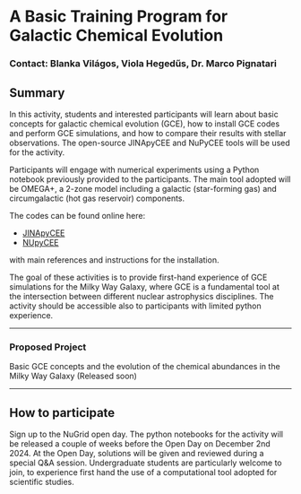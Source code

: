 # A Basic Training Program for Galactic Chemical Evolution
### Contact: Blanka Világos, Viola Hegedűs, Dr. Marco Pignatari

## Summary 


In this activity, students and interested participants will learn about basic concepts for galactic chemical evolution (GCE), how to install GCE codes and perform GCE simulations, and how to compare their results with stellar observations. The open-source JINApyCEE and NuPyCEE tools will be used for the activity.  

Participants will engage with numerical experiments using a Python notebook previously provided to the participants. The main tool adopted will be OMEGA+, a 2-zone model including a galactic (star-forming gas) and circumgalactic (hot gas reservoir) components.

The codes can be found online here:

- [JINApyCEE](https://github.com/becot85/JINAPyCEE)
- [NUpyCEE]( https://github.com/NuGrid/NuPyCEE)

with main references and instructions for the installation.


The goal of these activities is to provide first-hand experience of GCE simulations for the Milky Way Galaxy, where GCE is a fundamental tool at the intersection between different nuclear astrophysics disciplines. The activity should be accessible also to participants with limited python experience.

---
### Proposed Project 

Basic GCE concepts and the evolution of the chemical abundances in the Milky Way Galaxy (Released soon)

---
## How to participate

Sign up to the NuGrid open day.
The python notebooks for the activity will be released a couple of weeks before the Open Day on December 2nd 2024.
At the Open Day, solutions will be given and reviewed during a special Q&A session. Undergraduate students are particularly
welcome to join, to experience first hand the use of a computational tool adopted for scientific studies.

